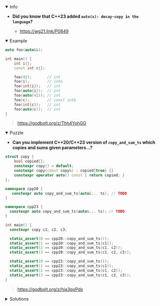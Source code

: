 <details open><summary>Info</summary><p>

* **Did you know that C++23 added `auto(x): decay-copy in the language`?**

  * https://wg21.link/P0849

</p></details><details open><summary>Example</summary><p>

```cpp
auto foo(auto&&);

int main() {
    int i{};
    const int c{};

    foo(42);       // int
    foo(i);        // int&
    foo(int{i});   // int
    foo(auto{i});  // int
    foo(auto(42)); // int
    foo(c);        // const int&
    foo(int{c});   // int
    foo(auto(c));  // int
}
```

> https://godbolt.org/z/Thh4YohGG

</p></details><details open><summary>Puzzle</summary><p>

* **Can you implement C++20/C++23 version of `copy_and_sum_ts` which copies and sums given parameters...?**

```cpp
struct copy {
    bool copied{};
    constexpr copy() = default;
    constexpr copy(const copy&) : copied{true} {}
    constexpr operator auto() const { return copied; }
};

namespace cpp20 {
   constexpr auto copy_and_sum_ts(auto&... ts); // TODO
}

namespace cpp23 {
  constexpr auto copy_and_sum_ts(auto&... ts); // TODO
}

int main() {
  constexpr copy c1, c2, c3;

  static_assert(0 == cpp20::copy_and_sum_ts());
  static_assert(1 == cpp20::copy_and_sum_ts(c1));
  static_assert(2 == cpp20::copy_and_sum_ts(c1, c2));
  static_assert(3 == cpp20::copy_and_sum_ts(c1, c2, c3));

  static_assert(0 == cpp23::copy_and_sum_ts());
  static_assert(1 == cpp23::copy_and_sum_ts(c1));
  static_assert(2 == cpp23::copy_and_sum_ts(c1, c2));
  static_assert(3 == cpp23::copy_and_sum_ts(c1, c2, c3));
}
```

> https://godbolt.org/z/hja3qoPdx

</p></details><details><summary>Solutions</summary><p>
 
 ```cpp
namespace cpp20 {

namespace detail {
constexpr auto clone(const auto & t) { return t; }
} // namespace detail

constexpr auto copy_and_sum_ts(auto &...ts) {
    return (0 + ... + detail::clone(ts));
}
} // namespace cpp20

namespace cpp23 {
constexpr auto copy_and_sum_ts(auto &...ts) {
    return (0 + ... + auto{ts});
}
} // namespace cpp23
```

> https://godbolt.org/z/a1en6xv5f

```cpp
namespace cpp20 {
   constexpr auto copy_and_sum_ts(auto&... ts) {
       return (copy{} + ... + copy{ts});
   }
}

namespace cpp23 {
  constexpr auto copy_and_sum_ts(auto&... ts) {
    return (copy{} + ... + auto{ts});
  }
}
```

> https://cpp_tip_of_the_week.godbolt.org/z/naseW8j7n

```cpp
namespace cpp20 {
   constexpr auto copy_and_sum_ts(auto&... ts){
        auto sum = 0;
        auto copier = [](auto& ts) {
          auto copy = ts;
          return copy;
        };
        return (0 + ... + copier(ts));
   };
}

namespace cpp23 {
  constexpr auto copy_and_sum_ts(auto&... ts){
      return (0 + ... + auto{ts});
  };
}
```

> https://godbolt.org/z/Eq4ven6sf

```cpp
namespace cpp11 {
   template<class... Ts>
   constexpr auto copy_and_sum_ts(Ts&... ts){
     return (0uz + ... + Ts(ts));
   }
}

namespace cpp20 {
   constexpr auto copy_and_sum_ts(auto&... ts){
     return (0uz + ... + std::remove_cvref_t<decltype(ts)>(ts));
   }
}

namespace cpp23 {
  constexpr auto copy_and_sum_ts(auto&... ts){
      return (0uz + ... + auto{ts});
  }
}
```

> https://godbolt.org/z/YxnKzrq7b 

```cpp
namespace cpp20 {
  constexpr auto copy_and_sum_ts(auto&... ts) {
    return (0 + ... + [] (auto& t) { return t; }(ts));
  }
}

namespace cpp23 {
  constexpr auto copy_and_sum_ts(auto&... ts) {
    return (0 + ... + auto{ts});
  }
}
```

> https://godbolt.org/z/h7xWjhnhx 

```cpp
namespace cpp20 {
constexpr auto copy_and_sum_ts(auto&... ts) {
  return (0 + ... + decltype(ts){ts});
}
}  // namespace cpp20

namespace cpp23 {
constexpr auto copy_and_sum_ts(auto&... ts) { return (0 + ... + auto{ts}); }
}  // namespace cpp23
```

> https://godbolt.org/z/h7v16rfdv

```cpp
namespace cpp20 {
   constexpr auto copy_and_sum_ts(auto&... ts) {
       return (std::remove_cvref_t<decltype(ts)>{ts} + ... + 0);
   }
}

namespace cpp23 {
  constexpr auto copy_and_sum_ts(auto&... ts) {
      return (auto{ts} + ... + 0);
  }
}
```

> https://godbolt.org/z/xKfnhGs7b 

```cpp
namespace cpp20 {
   constexpr auto copy_and_sum_ts(auto&... ts){
       return (decltype(ts){ts} + ... + 0);
   }
}

namespace cpp23 {
  constexpr auto copy_and_sum_ts(auto&... ts){
      return (auto{ts} + ... + 0);
  }
}
```

> https://godbolt.org/z/Wha7G9fEv 

```cpp
namespace cpp20 {
   constexpr auto copy_and_sum_ts(auto&... ts) {
       return (0 + ... + std::remove_cvref_t<decltype(ts)>{ts});
   }
}

namespace cpp23 {
  constexpr auto copy_and_sum_ts(auto&... ts) {
      return (0 + ... + auto{ts});
  }
}
```

> https://godbolt.org/z/4Pz8Gfod5 

```cpp
namespace cpp20 {
   constexpr auto copy_and_sum_ts(auto&... ts) {
       constexpr auto Auto = [](auto x) {return x;};

       return (0 + ... + Auto(ts));
    }
}

namespace cpp23 {
  constexpr auto copy_and_sum_ts(auto&... ts) { return (0 + ... + auto(ts)); }
}
```

> https://godbolt.org/z/GGG5Wf4cK 


```cpp
template <class T>
typename std::decay<T>::type
constexpr decay_copy (T&& t) {
    return std::forward<T>(t);
}

struct copy {
    bool copied{};
    constexpr copy() = default;
    constexpr copy(const copy&) : copied{true} {}
    constexpr operator auto() const { return copied; }
};

namespace cpp20 {
   constexpr auto copy_and_sum_ts(auto&... ts){
       return (decay_copy(ts) + ... + 0);
   }
}

namespace cpp23 {
  constexpr auto copy_and_sum_ts(auto&... ts){
      return (auto(ts) + ... + 0);
  }
}
```

> https://godbolt.org/z/P8EYhxcx3 

```cpp
namespace cpp20 {
   constexpr auto copy_and_sum_ts(auto&... ts) {
       return (copy(ts).copied + ... + 0);
   }
}

namespace cpp23 {
  constexpr auto copy_and_sum_ts(auto&... ts) {
      return ( auto(ts).copied + ... + 0);
  }
}
```

> https://godbolt.org/z/1bGs96G7M 
